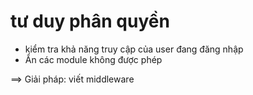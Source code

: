 # tư duy phân quyền 

- kiểm tra khả năng truy cập của user đang đăng nhập 
- Ẩn các module không được phép 

==> Giải pháp: viết middleware